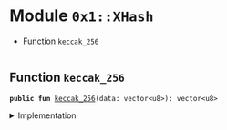 
<a name="0x1_XHash"></a>

# Module `0x1::XHash`



-  [Function `keccak_256`](#0x1_XHash_keccak_256)


<pre><code></code></pre>



<a name="0x1_XHash_keccak_256"></a>

## Function `keccak_256`



<pre><code><b>public</b> <b>fun</b> <a href="XHash.md#0x1_XHash_keccak_256">keccak_256</a>(data: vector&lt;u8&gt;): vector&lt;u8&gt;
</code></pre>



<details>
<summary>Implementation</summary>


<pre><code><b>native</b> <b>public</b> <b>fun</b> <a href="XHash.md#0x1_XHash_keccak_256">keccak_256</a>(data: vector&lt;u8&gt;): vector&lt;u8&gt;;
</code></pre>



</details>
